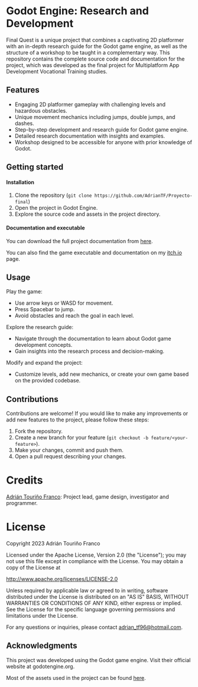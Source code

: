 # Godot Engine: Research and Development

Final Quest is a unique project that combines a captivating 2D platformer with an in-depth research guide for the Godot game engine, as well as the structure of a workshop to be taught in a complementary way. This repository contains the complete source code and documentation for the project, which was developed as the final project for Multiplatform App Development Vocational Training studies.

## Features
- Engaging 2D platformer gameplay with challenging levels and hazardous obstacles.
- Unique movement mechanics including jumps, double jumps, and dashes.
- Step-by-step development and research guide for Godot game engine.
- Detailed research documentation with insights and examples.
- Workshop designed to be accessible for anyone with prior knowledge of Godot.

## Getting started
#### Installation
1. Clone the repository (```git clone https://github.com/AdrianTF/Proyecto-final```)
2. Open the project in Godot Engine.
3. Explore the source code and assets in the project directory.

#### Documentation and executable
You can download the full project documentation from [here](https://anvilproject.org/guides/content/creating-links).

You can also find the game executable and documentation on my [itch.io](https://less96.itch.io/final-quest-godot) page.
## Usage
Play the game:
- Use arrow keys or WASD for movement.
- Press Spacebar to jump.
- Avoid obstacles and reach the goal in each level.

Explore the research guide:
- Navigate through the documentation to learn about Godot game development concepts.
- Gain insights into the research process and decision-making.

Modify and expand the project:
- Customize levels, add new mechanics, or create your own game based on the provided codebase.

## Contributions
Contributions are welcome! If you would like to make any improvements or add new features to the project, please follow these steps:

1. Fork the repository.
2. Create a new branch for your feature (```git checkout -b feature/<your-feature>```).
3. Make your changes, commit and push them.
4. Open a pull request describing your changes.

# Credits
[Adrián Touriño Franco]: Project lead, game design, investigator and programmer.

# License
Copyright 2023 Adrián Touriño Franco

Licensed under the Apache License, Version 2.0 (the "License");
you may not use this file except in compliance with the License.
You may obtain a copy of the License at

  http://www.apache.org/licenses/LICENSE-2.0

Unless required by applicable law or agreed to in writing, software
distributed under the License is distributed on an "AS IS" BASIS,
WITHOUT WARRANTIES OR CONDITIONS OF ANY KIND, either express or implied.
See the License for the specific language governing permissions and
limitations under the License.

For any questions or inquiries, please contact adrian_tf96@hotmail.com.

## Acknowledgments
This project was developed using the Godot game engine. Visit their official website at godotengine.org.

Most of the assets used in the project can be found [here].

[here]: <https://o-lobster.itch.io/platformmetroidvania-pixel-art-asset-pack>
[Adrián Touriño Franco]: <https://www.linkedin.com/in/adrian-tourinio/>